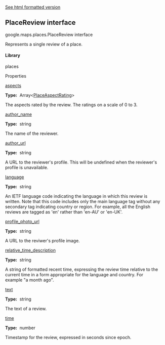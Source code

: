 [See html formatted version](https://huasofoundries.github.io/google-maps-documentation/PlaceReview.html)


PlaceReview interface
---------------------

google.maps.places.PlaceReview interface

Represents a single review of a place.

#### Library

places

Properties

[aspects](#PlaceReview.aspects)

**Type:**  Array<[PlaceAspectRating](PlaceAspectRating.md)\>

The aspects rated by the review. The ratings on a scale of 0 to 3.

[author\_name](#PlaceReview.author_name)

**Type:**  string

The name of the reviewer.

[author\_url](#PlaceReview.author_url)

**Type:**  string

A URL to the reviewer's profile. This will be undefined when the reviewer's profile is unavailable.

[language](#PlaceReview.language)

**Type:**  string

An IETF language code indicating the language in which this review is written. Note that this code includes only the main language tag without any secondary tag indicating country or region. For example, all the English reviews are tagged as 'en' rather than 'en-AU' or 'en-UK'.

[profile\_photo\_url](#PlaceReview.profile_photo_url)

**Type:**  string

A URL to the reviwer's profile image.

[relative\_time\_description](#PlaceReview.relative_time_description)

**Type:**  string

A string of formatted recent time, expressing the review time relative to the current time in a form appropriate for the language and country. For example "a month ago".

[text](#PlaceReview.text)

**Type:**  string

The text of a review.

[time](#PlaceReview.time)

**Type:**  number

Timestamp for the review, expressed in seconds since epoch.
